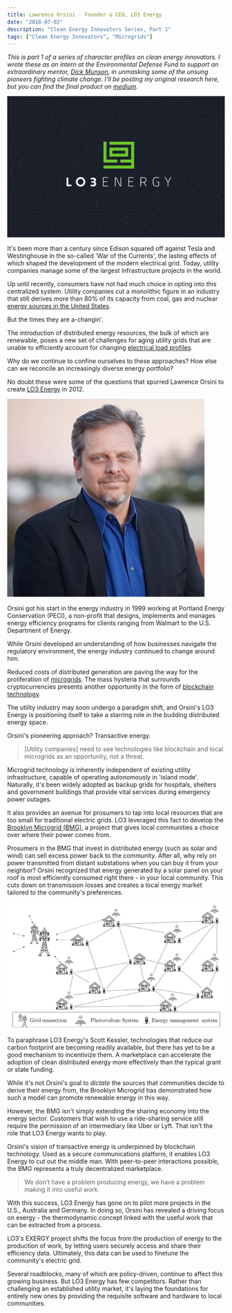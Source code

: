 ```yaml
---
title: Lawrence Orsini - Founder & CEO, LO3 Energy
date: "2018-07-02"
description: "Clean Energy Innovators Series, Part 1"
tags: ["Clean Energy Innovators", "Microgrids"]
---
```

*This is part 1 of a series of character profiles on clean energy innovators.
I wrote these as an intern at the Environmental Defense Fund to support
an extraordinary mentor, [Dick Munson](https://medium.com/@dickmunson), in 
unmasking some of the unsung pioneers fighting climate change. I'll be posting 
my original research here, but you can find the final product on
[medium](https://medium.com/the-fourth-wave/meet-the-innovators-battling-climate-change-d23b04642d0f).*

![](./lo3energy.jpg)

It's been more than a century since Edison
squared off against Tesla and Westinghouse in the so-called 'War of the
Currents', the lasting effects of which shaped the development of the
modern electrical grid. Today, utility companies manage some of the
largest infrastructure projects in the world.

Up until recently, consumers have not had much choice in opting into
this centralized system. Utility companies cut a monolithic figure in an
industry that still derives more than 80% of its capacity from coal, gas
and nuclear [energy sources in the United
States](https://www.eia.gov/tools/faqs/faq.php?id=427&t=3).

But the times they are a-changin'.

The introduction of distributed energy resources, the bulk of which are
renewable, poses a new set of challenges for aging utility grids that
are unable to efficiently account for changing [electrical load
profiles](https://www.energy.gov/eere/articles/confronting-duck-curve-how-address-over-generation-solar-energy).

Why do we continue to confine ourselves to these approaches? How else
can we reconcile an increasingly diverse energy portfolio?

No doubt these were some of the questions that spurred Lawrence Orsini to create [LO3
Energy](https://lo3energy.com/) in 2012.

![](./lawrence_orsini.png)

Orsini got his start in the energy industry in 1999 working at Portland
Energy Conservation (PECI), a non-profit that designs, implements and
manages energy efficiency programs for clients ranging from Walmart to
the U.S. Department of Energy.

While Orsini developed an understanding of how businesses navigate the
regulatory environment, the energy industry continued to change around
him.

Reduced costs of distributed generation are paving the way for the
proliferation of
[microgrids](https://www.energy.gov/articles/how-microgrids-work). The
mass hysteria that surrounds cryptocurrencies presents another
opportunity in the form of [blockchain
technology](https://blockgeeks.com/guides/what-is-blockchain-technology/).

The utility industry may soon undergo a paradigm shift, and Orsini's LO3
Energy is positioning itself to take a starring role in the budding
distributed energy space.

Orsini's pioneering approach? Transactive energy.

> [Utility companies] need to see technologies like blockchain and local microgrids as an opportunity, not a threat.

Microgrid technology is inherently independent of existing utility
infrastructure, capable of operating autonomously in 'island mode'.
Naturally, it's been widely adopted as backup grids for hospitals,
shelters and government buildings that provide vital services during
emergency power outages.

It also provides an avenue for prosumers to tap into local resources
that are too small for traditional electric grids. LO3 leveraged this
fact to develop the [Brooklyn Microgrid
(BMG)](https://www.sciencedirect.com/science/article/pii/S030626191730805X?via%3Dihub),
a project that gives local communities a choice over where their power
comes from.

Prosumers in the BMG that invest in distributed energy (such as solar and wind) can sell
excess power back to the community. After all, why rely on power
transmitted from distant substations when you can buy it from your
neighbor? Orsini recognized that energy generated by a solar panel on
your roof is most efficiently consumed right there - in your local
community. This cuts down on transmission losses and creates a local
energy market tailored to the community's preferences.

![](./microgrid_setup.png)

To paraphrase LO3 Energy's Scott Kessler, technologies that reduce our
carbon footprint are becoming readily available, but there has yet to be
a good mechanism to incentivize them. A marketplace can accelerate the
adoption of clean distributed energy more effectively than the typical
grant or state funding.

While it's not Orsini's goal to *dictate* the sources that communities
decide to derive their energy from, the Brooklyn Microgrid has
demonstrated how such a model can promote renewable energy in this way.

However, the BMG isn't simply extending the sharing economy into the
energy sector. Customers that wish to use a ride-sharing service still
require the permission of an intermediary like Uber or Lyft. That isn't
the role that LO3 Energy wants to play.

Orsini's vision of transactive energy is underpinned by blockchain
technology. Used as a secure communications platform, it enables LO3
Energy to cut out the middle man. With peer-to-peer interactions
possible, the BMG represents a truly decentralized marketplace.

> We don’t have a problem producing energy, we have a problem making it into useful work.

With this success, LO3 Energy has gone on to pilot more projects in the
U.S., Australia and Germany. In doing so, Orsini has revealed a driving
focus on exergy - the thermodynamic concept linked with the useful work
that can be extracted from a process.

LO3's EXERGY project shifts the focus from the production of energy to
the production of work, by letting users securely access and share their
efficiency data. Ultimately, this data can be used to finetune the
community's electric grid.

Several roadblocks, many of which are policy-driven, continue to affect
this growing business. But LO3 Energy has few competitors. Rather than
challenging an established utility market, it's laying the foundations
for entirely new ones by providing the requisite software and hardware
to local communities.